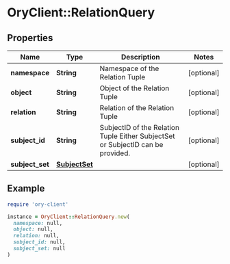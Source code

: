 # OryClient::RelationQuery

## Properties

| Name | Type | Description | Notes |
| ---- | ---- | ----------- | ----- |
| **namespace** | **String** | Namespace of the Relation Tuple | [optional] |
| **object** | **String** | Object of the Relation Tuple | [optional] |
| **relation** | **String** | Relation of the Relation Tuple | [optional] |
| **subject_id** | **String** | SubjectID of the Relation Tuple  Either SubjectSet or SubjectID can be provided. | [optional] |
| **subject_set** | [**SubjectSet**](SubjectSet.md) |  | [optional] |

## Example

```ruby
require 'ory-client'

instance = OryClient::RelationQuery.new(
  namespace: null,
  object: null,
  relation: null,
  subject_id: null,
  subject_set: null
)
```

